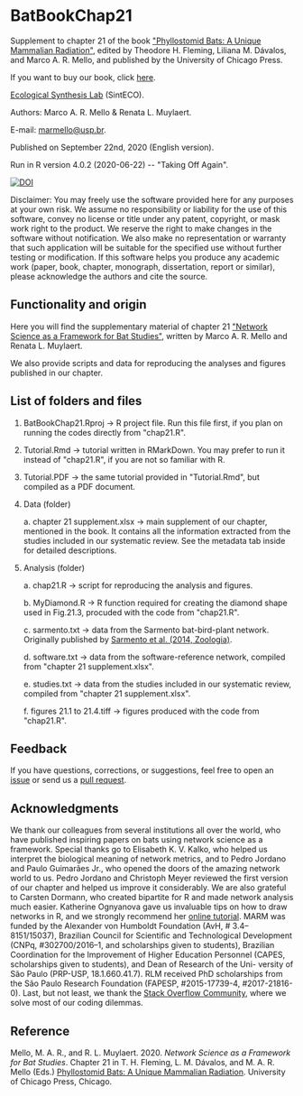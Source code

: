 # BatBookChap21

Supplement to chapter 21 of the book ["Phyllostomid Bats: A Unique Mammalian Radiation"](https://amzn.to/3mPryrI), edited by Theodore H. Fleming, Liliana M. Dávalos, and Marco A. R. Mello, and published by the University of Chicago Press.

If you want to buy our book, click [here](https://amzn.to/3mPryrI).

[Ecological Synthesis Lab](https://marcomellolab.wordpress.com) (SintECO).

Authors: Marco A. R. Mello & Renata L. Muylaert.

E-mail: marmello@usp.br. 

Published on September 22nd, 2020 (English version).

Run in R version 4.0.2 (2020-06-22) -- "Taking Off Again".

[![DOI](https://zenodo.org/badge/DOI/10.5281/zenodo.4100484.svg)](https://doi.org/10.5281/zenodo.4100484)

Disclaimer: You may freely use the software provided here for any purposes at your own risk. We assume no responsibility or liability for the use of this software, convey no license or title under any patent, copyright, or mask work right to the product. We reserve the right to make changes in the software without notification. We also make no representation or warranty that such application will be suitable for the specified use without further testing or modification. If this software helps you produce any academic work (paper, book, chapter, monograph, dissertation, report or similar), please acknowledge the authors and cite the source.


## Functionality and origin

Here you will find the supplementary material of chapter 21 ["Network Science as a Framework for Bat Studies"](https://phyllostomids.weebly.com/chapters/network-science-as-a-framework-for-bat-studies), written by Marco A. R. Mello and Renata L. Muylaert.

We also provide scripts and data for reproducing the analyses and figures published in our chapter.


## List of folders and files

1. BatBookChap21.Rproj -> R project file. Run this file first, if you plan on running the codes directly from "chap21.R".

2. Tutorial.Rmd -> tutorial written in RMarkDown. You may prefer to run it instead of "chap21.R", if you are not so familiar with R.

3. Tutorial.PDF -> the same tutorial provided in "Tutorial.Rmd", but compiled as a PDF document.

4. Data (folder)

    a. chapter 21 supplement.xlsx -> main supplement of our chapter, mentioned in the book. It contains all the information extracted from the studies included in our systematic review. See the metadata tab inside for detailed descriptions.
  
5. Analysis (folder)
 
    a. chap21.R -> script for reproducing the analysis and figures.
    
    b. MyDiamond.R -> R function required for creating the diamond shape used in Fig.21.3, procuded with the code from "chap21.R".
    
    c. sarmento.txt -> data from the Sarmento bat-bird-plant network. Originally published by [Sarmento et al. (2014, Zoologia)](http://dx.doi.org/10.1590/S1984-46702014000300006).
    
    d. software.txt -> data from the software-reference network, compiled from "chapter 21 supplement.xlsx".
    
    e. studies.txt -> data from the studies included in our systematic review, compiled from "chapter 21 supplement.xlsx".
    
    f. figures 21.1 to 21.4.tiff -> figures produced with the code from "chap21.R".


## Feedback

If you have questions, corrections, or suggestions, feel free to open an [issue](https://github.com/marmello77/BatBookChap21/issues) or send us a [pull request](https://github.com/marmello77/BatBookChap21/pulls).


## Acknowledgments

We thank our colleagues from several institutions all over the world, who have published inspiring papers on bats using network science as a framework. Special thanks go to Elisabeth K. V. Kalko, who helped us interpret the biological meaning of network metrics, and to Pedro Jordano and Paulo Guimarães Jr., who opened the doors of the amazing network world to us. Pedro Jordano and Christoph Meyer reviewed the first version of our chapter and helped us improve it considerably. We are also grateful to Carsten Dormann, who created bipartite for R and made network analysis much easier. Katherine Ognyanova gave us invaluable tips on how to draw networks in R, and we strongly recommend her [online tutorial](http://kateto.net/network-visualization). MARM was funded by the Alexander von Humboldt Foundation (AvH, # 3.4–8151/15037), Brazilian Council for Scientific and Technological Development (CNPq, #302700/2016–1, and scholarships given to students), Brazilian Coordination for the Improvement of Higher Education Personnel (CAPES, scholarships given to students), and Dean of Research of the Uni- versity of São Paulo (PRP-USP, 18.1.660.41.7). RLM received PhD scholarships from the São Paulo Research Foundation (FAPESP, #2015-17739-4, #2017-21816-0). Last, but not least, we thank the [Stack Overflow Community](https://stackoverflow.com), where we solve most of our coding dilemmas. 


## Reference

Mello, M. A. R., and R. L. Muylaert. 2020. *Network Science as a Framework for Bat Studies*. Chapter 21 in T. H. Fleming, L. M. Dávalos, and M. A. R. Mello (Eds.) [Phyllostomid Bats: A Unique Mammalian Radiation](https://amzn.to/3mPryrI). University of Chicago Press, Chicago. 
